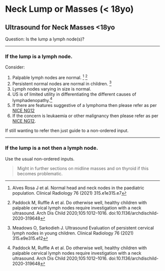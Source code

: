 # Neck Lump or Masses (< 18yo)

## Ultrasound for Neck Masses <18yo 

Question: Is the lump a lymph node(s)? 

---

### If the lump is a lymph node. 

Consider:   
 1. Palpable lymph nodes are normal. [^Alves_Rosa2021] [^Paddock2020]  
 2. Persistent normal nodes are normal in children. [^Meadows2020]  
 3. Lymph nodes varying in size is normal.  
 4. US is of limited utility in differentiating the different causes of lymphadenopathy.[^Paddock2020]  
 5. If there are features suggestive of a lymphoma then please refer as per [NICE NG12](https://www.nice.org.uk/guidance/ng12/chapter/recommendations-organised-by-symptom-and-findings-of-primary-care-investigations#symptoms-in-children-and-young-people)  
 6. If the concern is leukaemia or other malignancy then please refer as per [NICE NG12](https://www.nice.org.uk/guidance/ng12/chapter/recommendations-organised-by-symptom-and-findings-of-primary-care-investigations#symptoms-in-children-and-young-people).  

If still wanting to refer then just guide to a non-ordered input.  

[^Meadows2020]: Meadows O, Sarkodieh J. Ultrasound Evaluation of persistent cervical lymph nodes in young children. Clinical Radiology 76 (2021) 315.e9e315.e12  
[^Paddock2020]: Paddock M, Ruffle A et al. Do otherwise well, healthy children with palpable cervical lymph nodes require investigation with a neck ultrasound. Arch Dis Child 2020;105:1012–1016. doi:10.1136/archdischild-2020-319648  
[^Alves_Rosa2021]: Alves Rosa J et al. Normal head and neck nodes in the paediatric population. Clinical Radiology 76 (2021) 315.e1e315.e7  

---

### If the lump is a not then a lymph node.

Use the usual non-ordered inputs.

> Might in further sections on midline masses and on thyroid if this becomes problematic. 
